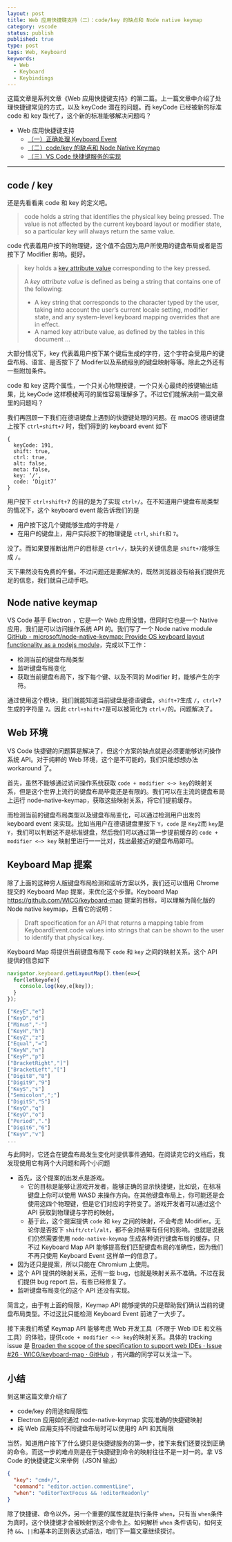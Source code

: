 ```yaml
---
layout: post
title: Web 应用快捷键支持（二）：code/key 的缺点和 Node native keymap
category: vscode
status: publish
published: true
type: post
tags: Web, Keyboard
keywords:
  - Web
  - Keyboard
  - Keybindings
---
```


这篇文章是系列文章《Web 应用快捷键支持》的第二篇。上一篇文章中介绍了处理快捷键常见的方式，以及 keyCode 潜在的问题。而 keyCode 已经被新的标准 code 和 key 取代了，这个新的标准能够解决问题吗？

- Web 应用快捷键支持
  - [（一）正确处理 Keyboard Event](https://rebornix.com/vscode/2019/08/11/web-keyboard-support/)
  - [（二）code/key 的缺点和 Node Native Keymap](https://rebornix.com/vscode/2019/08/25/web-keyboard-support-2/)
  - [（三）VS Code 快捷键服务的实现](https://rebornix.com/vscode/2019/09/11/web-keyboard-support-3/)

---

## code / key

还是先看看来 code 和 key 的定义吧。

> code holds a string that identifies the physical key being pressed. The value is not affected by the current keyboard layout or modifier state, so a particular key will always return the same value.

code 代表着用户按下的物理键，这个值不会因为用户所使用的键盘布局或者是否按下了 Modifier 影响。挺好。

> key holds a  [key attribute value](https://www.w3.org/TR/uievents-key/#key-attribute-value)  corresponding to the key pressed.
>
> A *key attribute value* is defined as being a string that contains one of the following:
> * A key string that corresponds to the character typed by the user, taking into account the user’s current locale setting, modifier state, and any system-level keyboard mapping overrides that are in effect.
> * A named key attribute value, as defined by the tables in this document …

大部分情况下，key 代表着用户按下某个键后生成的字符，这个字符会受用户的键盘布局、语言、是否按下了 Modifer以及系统级别的键盘映射等等。除此之外还有一些附加条件。

code 和 key 这两个属性，一个只关心物理按键，一个只关心最终的按键输出结果，比 keyCode 这样模棱两可的属性容易理解多了。不过它们能解决前一篇文章里的问题吗？

我们再回顾一下我们在德语键盘上遇到的快捷键处理的问题。在 macOS 德语键盘上按下 `ctrl+shift+7` 时，我们得到的 keyboard event 如下

```
{
  keyCode: 191,
  shift: true,
  ctrl: true,
  alt: false,
  meta: false,
  key: ‘/’,
  code: ‘Digit7’
}
```

用户按下 `ctrl+shift+7` 的目的是为了实现 `ctrl+/`。在不知道用户键盘布局类型的情况下，这个 keyboard event 能告诉我们的是

* 用户按下这几个键能够生成的字符是 `/`
* 在用户的键盘上，用户实际按下的物理键是 `ctrl`, `shift`和 `7`。

没了。而如果要推断出用户的目标是 `ctrl+/`，缺失的关键信息是 `shift+7`能够生成 `/`。

天下果然没有免费的午餐。不过问题还是要解决的，既然浏览器没有给我们提供充足的信息，我们就自己动手吧。

## Node native keymap
VS Code 基于 Electron ，它是一个 Web 应用没错，但同时它也是一个 Native 应用，我们是可以访问操作系统 API 的。我们写了一个 Node native module [GitHub - microsoft/node-native-keymap: Provide OS keyboard layout functionality as a nodejs module](https://github.com/microsoft/node-native-keymap)，完成以下工作：

* 检测当前的键盘布局类型
* 监听键盘布局变化
* 获取当前键盘布局下，按下每个键、以及不同的 Modifier 时，能够产生的字符。

通过使用这个模块，我们就能知道当前键盘是德语键盘，`shift+7`生成 `/`，`ctrl+7`生成的字符是 `7`。因此 `ctrl+shift+7`是可以被简化为 `ctrl+/`的。问题解决了。

## Web 环境
VS Code 快捷键的问题算是解决了，但这个方案的缺点就是必须要能够访问操作系统 API。对于纯粹的 Web 环境，这个是不可能的，我们只能想想办法 workaround 了。

首先，虽然不能够通过访问操作系统获取 `code + modifier <—> key`的映射关系，但是这个世界上流行的键盘布局毕竟还是有限的。我们可以在主流的键盘布局上运行 node-native-keymap，获取这些映射关系，将它们提前缓存。

而检测当前的键盘布局类型以及键盘布局变化，可以通过检测用户出发的 keyboard event 来实现。比如当用户在德语键盘里按下 `Y`，`code` 是 `KeyZ`而 `key`是`Y`，我们可以判断这不是标准键盘，然后我们可以通过第一步提前缓存的 `code + modifier <—> key` 映射里进行一一比对，找出最接近的键盘布局即可。

## Keyboard Map 提案
除了上面的这种穷人版键盘布局检测和监听方案以外，我们还可以借用 Chrome 提交的 Keyboard Map 提案，来优化这个步骤。Keyboard Map https://github.com/WICG/keyboard-map 提案的目标，可以理解为简化版的 Node native keymap，且看它的说明：

> Draft specification for an API that returns a mapping table from KeyboardEvent.code values into strings that can be shown to the user to identify that physical key.

Keyboard Map 将提供当前键盘布局下 `code` 和 `key` 之间的映射关系。这个 API 提供的信息如下

```js
navigator.keyboard.getLayoutMap().then(e=>{
  for(letkeyofe){
    console.log(key,e[key]);
  }
});

["KeyE","e"]
["KeyD","d"]
["Minus","-"]
["KeyH","h"]
["KeyZ","z"]
["Equal","="]
["KeyN","n"]
["KeyP","p"]
["BracketRight","]"]
["BracketLeft","["]
["Digit8","8"]
["Digit9","9"]
["KeyS","s"]
["Semicolon",";"]
["Digit5","5"]
["KeyQ","q"]
["KeyO","o"]
["Period","."]
["Digit6","6"]
["KeyV","v"]
...
```

与此同时，它还会在键盘布局发生变化时提供事件通知。在阅读完它的文档后，我发现使用它有两个大问题和两个小问题

* 首先，这个提案的出发点是游戏。
	* 它的目标是能够让游戏开发者，能够正确的显示快捷键，比如说，在标准键盘上你可以使用 WASD 来操作方向。在其他键盘布局上，你可能还是会使用这四个物理键，但是它们对应的字符变了。游戏开发者可以通过这个 API 获取到物理键与字符的映射。
	* 基于此，这个提案提供 `code` 和 `key` 之间的映射，不会考虑 Modifier。无论你是否按下 `shift/ctrl/alt`，都不会对结果有任何的影响。也就是说我们仍然需要使用 `node-native-keymap` 生成各种流行键盘布局的缓存。只不过 Keyboard Map API 能够提高我们匹配键盘布局的准确性，因为我们不再只使用 Keyboard Event 这样单一的信息了。
* 因为还只是提案，所以只能在 Chromium 上使用。
* 这个 API 提供的映射关系，还有一些 bug，也就是映射关系不准确。不过在我们提供 bug report 后，有些已经修复了。
* 监听键盘布局变化的这个 API 还没有实现。

简言之，由于有上面的局限，Keymap API 能够提供的只是帮助我们确认当前的键盘布局类型。不过这比只能检测 Keyboard Event 前进了一大步了。

接下来我们希望 Keymap API 能够考虑 Web 开发工具（不限于 Web IDE 和文档工具）的体验，提供`code + modifier <—> key`的映射关系。具体的 tracking issue 是 [Broaden the scope of the specification to support web IDEs · Issue #26 · WICG/keyboard-map · GitHub](https://github.com/WICG/keyboard-map/issues/26) ，有兴趣的同学可以关注一下。

## 小结

到这里这篇文章介绍了

* code/key 的用途和局限性
* Electron 应用如何通过 node-native-keymap 实现准确的快捷键映射
* 纯 Web 应用支持不同键盘布局时可以使用的 API 和其局限

当然，知道用户按下了什么键只是快捷键服务的第一步，接下来我们还要找到正确的命令。而这一步的难点则是在于快捷键到命令的映射往往不是一对一的。拿 VS Code 的快捷键定义来举例（JSON 输出）

```json
{
  "key": "cmd+/",
  "command": "editor.action.commentLine",
  "when": "editorTextFocus && !editorReadonly"
}
```

除了快捷键、命令以外，另一个重要的属性就是执行条件 `when`，只有当 `when`条件为真时，这个快捷键才会被映射到这个命令上。如何解析 `when` 条件语句，如何支持 `&&`、`||`和基本的正则表达式语法，咱们下一篇文章继续探讨。
